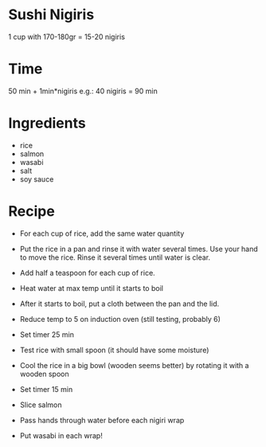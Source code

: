 
# Sushi Nigiris
1 cup with 170-180gr = 15-20 nigiris

# Time
50 min + 1min*nigiris
e.g.: 40 nigiris = 90 min

# Ingredients
- rice
- salmon
- wasabi
- salt
- soy sauce

# Recipe

- For each cup of rice, add the same water quantity
- Put the rice in a pan and rinse it with water several times.
	Use your hand to move the rice. Rinse it several times until water is clear.
- Add half a teaspoon for each cup of rice.
- Heat water at max temp until it starts to boil
- After it starts to boil, put a cloth between the pan and the lid.
- Reduce temp to 5 on induction oven (still testing, probably 6)
- Set timer 25 min
- Test rice with small spoon (it should have some moisture)
- Cool the rice in a big bowl (wooden seems better) by rotating it with a wooden spoon
- Set timer 15 min


- Slice salmon

- Pass hands through water before each nigiri wrap
- Put wasabi in each wrap!
